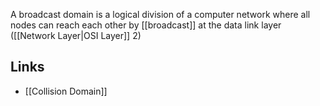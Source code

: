 A broadcast domain is a logical division of a computer network where all nodes can reach each other by [[broadcast]] at the data link layer ([[Network Layer|OSI Layer]] 2)

## Links
- [[Collision Domain]]